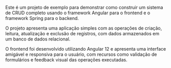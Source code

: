 Este é um projeto de exemplo para demonstrar como construir um sistema de CRUD completo usando o framework Angular para o frontend e o framework Spring para o backend.

O projeto apresenta uma aplicação simples com as operações de criação, leitura, atualização e exclusão de registros, com dados armazenados em um banco de dados relacional.

O frontend foi desenvolvido utilizando Angular 12 e apresenta uma interface amigável e responsiva para o usuário, com recursos como validação de formulários e feedback visual das operações executadas.
